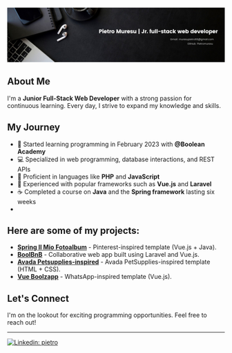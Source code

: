 ![like-jumbotron](https://github.com/Pietromuresu/Pietromuresu/blob/main/img.jpeg)

## About Me
I'm a **Junior Full-Stack Web Developer** with a strong passion for continuous learning. Every day, I strive to expand my knowledge and skills.

## My Journey
- 🚀 Started learning programming in February 2023 with **@Boolean Academy**
- 💻 Specialized in web programming, database interactions, and REST APIs
- 💪 Proficient in languages like **PHP** and **JavaScript**
- 🌟 Experienced with popular frameworks such as **Vue.js** and **Laravel**
- ☕ Completed a course on **Java** and the **Spring framework** lasting six weeks
- 
## Here are some of my projects:
- **[Spring Il Mio Fotoalbum](https://github.com/Pietromuresu/spring-il-mio-fotoalbum)** - Pinterest-inspired template (Vue.js + Java).
- **[BoolBnB](https://github.com/Pietromuresu/boolbnb)** - Collaborative web app built using Laravel and Vue.js.
- **[Avada Petsupplies-inspired](https://github.com/Pietromuresu/proj-html-vuejs)** - Avada PetSupplies-inspired template (HTML + CSS).
- **[Vue Boolzapp](https://github.com/Pietromuresu/vue-boolzapp)** - WhatsApp-inspired template (Vue.js).

## Let's Connect
I'm on the lookout for exciting programming opportunities. Feel free to reach out!
<hr>

[![Linkedin: pietro](	https://img.shields.io/badge/PietroMuresu-0077B5?style=for-the-badge&logo=linkedin&logoColor=white)](https://www.linkedin.com/in/pietro-muresu-b2b6061b4/)
